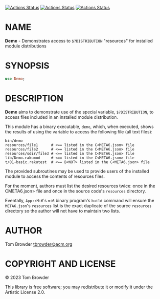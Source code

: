 [![Actions Status](https://github.com/tbrowder/Demo/actions/workflows/linux.yml/badge.svg)](https://github.com/tbrowder/Demo/actions) [![Actions Status](https://github.com/tbrowder/Demo/actions/workflows/macos.yml/badge.svg)](https://github.com/tbrowder/Demo/actions) [![Actions Status](https://github.com/tbrowder/Demo/actions/workflows/windows.yml/badge.svg)](https://github.com/tbrowder/Demo/actions)

NAME
====

**Demo** - Demonstrates access to `$?DISTRIBUTION` "resources" for installed module distributions

SYNOPSIS
========

```raku
use Demo;
```

DESCRIPTION
===========

**Demo** aims to demonstrate use of the special variable, `$?DISTRIBUTION`, to access files included in an installed module distribution.

This module has a binary executable, `demo`, which, when executed, shows the results of using the variable to access the following file (all text files):

    bin/demo
    resources/file1      # <== listed in the C<META6.json> file
    resources/file2      # <== listed in the C<META6.json> file
    resources/sdir/file3 # <== listed in the C<META6.json> file
    lib/Demo.rakumod     # <== listed in the C<META6.json> file
    t/01-basic.rakutest  # <== B<NOT> listed in the C<META6.json> file

The provided subroutines may be used to provide users of the installed module to access the contents of resources files.

For the moment, authors must list the desired resources twice: once in the CMETA6.json> file and once in the source code's `resources` directory.

Eventally, `App::Mi6`'s `mi6` binary program's `build` command will ensure the `META6.json`'s `resources` list is the exact duplicate of the source `resources` directory so the author will not have to maintain two lists.

AUTHOR
======

Tom Browder <tbrowder@acm.org>

COPYRIGHT AND LICENSE
=====================

© 2023 Tom Browder

This library is free software; you may redistribute it or modify it under the Artistic License 2.0.

